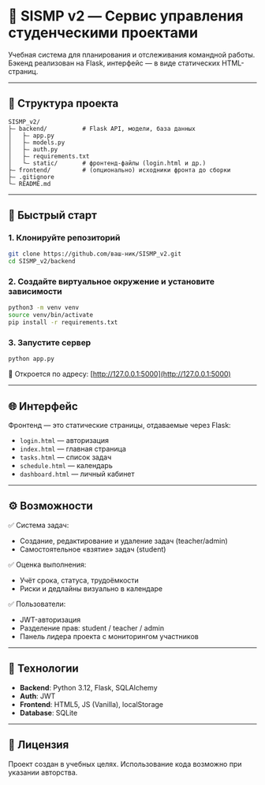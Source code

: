 # 📘 SISMP v2 — Сервис управления студенческими проектами

Учебная система для планирования и отслеживания командной работы.  
Бэкенд реализован на Flask, интерфейс — в виде статических HTML-страниц.

---

## 📂 Структура проекта

```
SISMP_v2/
├— backend/          # Flask API, модели, база данных
│   ├— app.py
│   ├— models.py
│   ├— auth.py
│   ├— requirements.txt
│   └— static/       # фронтенд-файлы (login.html и др.)
├— frontend/         # (опционально) исходники фронта до сборки
├— .gitignore
└— README.md
```

---

## 🚀 Быстрый старт

### 1. Клонируйте репозиторий

```bash
git clone https://github.com/ваш-ник/SISMP_v2.git
cd SISMP_v2/backend
```

### 2. Создайте виртуальное окружение и установите зависимости

```bash
python3 -m venv venv
source venv/bin/activate
pip install -r requirements.txt
```

### 3. Запустите сервер

```bash
python app.py
```

📍 Откроется по адресу: [http://127.0.0.1:5000](http://127.0.0.1:5000)

---

## 🌐 Интерфейс

Фронтенд — это статические страницы, отдаваемые через Flask:

- `login.html` — авторизация
- `index.html` — главная страница
- `tasks.html` — список задач
- `schedule.html` — календарь
- `dashboard.html` — личный кабинет

---

## ⚙️ Возможности

✅ Система задач:

- Создание, редактирование и удаление задач (teacher/admin)
- Самостоятельное «взятие» задач (student)

✅ Оценка выполнения:

- Учёт срока, статуса, трудоёмкости
- Риски и дедлайны визуально в календаре

✅ Пользователи:

- JWT-авторизация
- Разделение прав: student / teacher / admin
- Панель лидера проекта с мониторингом участников

---

## 📃 Технологии

- **Backend**: Python 3.12, Flask, SQLAlchemy
- **Auth**: JWT
- **Frontend**: HTML5, JS (Vanilla), localStorage
- **Database**: SQLite

---

## 📝 Лицензия

Проект создан в учебных целях. Использование кода возможно при указании авторства.
